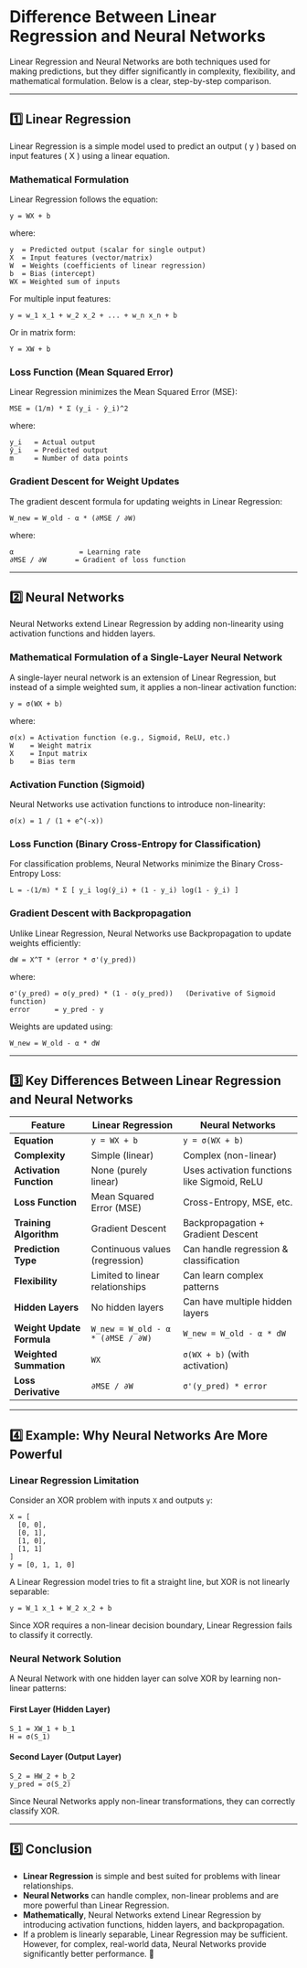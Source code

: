 # Difference Between Linear Regression and Neural Networks

Linear Regression and Neural Networks are both techniques used for making predictions, but they differ significantly in complexity, flexibility, and mathematical formulation. Below is a clear, step-by-step comparison.

---

## 1️⃣ Linear Regression
Linear Regression is a simple model used to predict an output \( y \) based on input features \( X \) using a linear equation.

### **Mathematical Formulation**
Linear Regression follows the equation:

```
y = WX + b
```

where:

```
y  = Predicted output (scalar for single output)
X  = Input features (vector/matrix)
W  = Weights (coefficients of linear regression)
b  = Bias (intercept)
WX = Weighted sum of inputs
```

For multiple input features:

```
y = w_1 x_1 + w_2 x_2 + ... + w_n x_n + b
```

Or in matrix form:

```
Y = XW + b
```

### **Loss Function (Mean Squared Error)**
Linear Regression minimizes the Mean Squared Error (MSE):

```
MSE = (1/m) * Σ (y_i - ŷ_i)^2
```

where:

```
y_i   = Actual output
ŷ_i   = Predicted output
m     = Number of data points
```

### **Gradient Descent for Weight Updates**
The gradient descent formula for updating weights in Linear Regression:

```
W_new = W_old - α * (∂MSE / ∂W)
```

where:

```
α                = Learning rate
∂MSE / ∂W       = Gradient of loss function
```

---

## 2️⃣ Neural Networks
Neural Networks extend Linear Regression by adding non-linearity using activation functions and hidden layers.

### **Mathematical Formulation of a Single-Layer Neural Network**
A single-layer neural network is an extension of Linear Regression, but instead of a simple weighted sum, it applies a non-linear activation function:

```
y = σ(WX + b)
```

where:

```
σ(x) = Activation function (e.g., Sigmoid, ReLU, etc.)
W    = Weight matrix
X    = Input matrix
b    = Bias term
```

### **Activation Function (Sigmoid)**
Neural Networks use activation functions to introduce non-linearity:

```
σ(x) = 1 / (1 + e^(-x))
```

### **Loss Function (Binary Cross-Entropy for Classification)**
For classification problems, Neural Networks minimize the Binary Cross-Entropy Loss:

```
L = -(1/m) * Σ [ y_i log(ŷ_i) + (1 - y_i) log(1 - ŷ_i) ]
```

### **Gradient Descent with Backpropagation**
Unlike Linear Regression, Neural Networks use Backpropagation to update weights efficiently:

```
dW = X^T * (error * σ'(y_pred))
```

where:

```
σ'(y_pred) = σ(y_pred) * (1 - σ(y_pred))   (Derivative of Sigmoid function)
error      = y_pred - y
```

Weights are updated using:

```
W_new = W_old - α * dW
```

---

## 3️⃣ Key Differences Between Linear Regression and Neural Networks

| Feature | Linear Regression | Neural Networks |
|---------|------------------|----------------|
| **Equation** | `y = WX + b` | `y = σ(WX + b)` |
| **Complexity** | Simple (linear) | Complex (non-linear) |
| **Activation Function** | None (purely linear) | Uses activation functions like Sigmoid, ReLU |
| **Loss Function** | Mean Squared Error (MSE) | Cross-Entropy, MSE, etc. |
| **Training Algorithm** | Gradient Descent | Backpropagation + Gradient Descent |
| **Prediction Type** | Continuous values (regression) | Can handle regression & classification |
| **Flexibility** | Limited to linear relationships | Can learn complex patterns |
| **Hidden Layers** | No hidden layers | Can have multiple hidden layers |
| **Weight Update Formula** | `W_new = W_old - α * (∂MSE / ∂W)` | `W_new = W_old - α * dW` |
| **Weighted Summation** | `WX` | `σ(WX + b)` (with activation) |
| **Loss Derivative** | `∂MSE / ∂W` | `σ'(y_pred) * error` |

---

## 4️⃣ Example: Why Neural Networks Are More Powerful

### **Linear Regression Limitation**
Consider an XOR problem with inputs `X` and outputs `y`:

```
X = [
  [0, 0],
  [0, 1],
  [1, 0],
  [1, 1]
]
y = [0, 1, 1, 0]
```

A Linear Regression model tries to fit a straight line, but XOR is not linearly separable:

```
y = W_1 x_1 + W_2 x_2 + b
```

Since XOR requires a non-linear decision boundary, Linear Regression fails to classify it correctly.

### **Neural Network Solution**
A Neural Network with one hidden layer can solve XOR by learning non-linear patterns:

#### **First Layer (Hidden Layer)**

```
S_1 = XW_1 + b_1
H = σ(S_1)
```

#### **Second Layer (Output Layer)**

```
S_2 = HW_2 + b_2
y_pred = σ(S_2)
```

Since Neural Networks apply non-linear transformations, they can correctly classify XOR.

---

## 5️⃣ Conclusion

- **Linear Regression** is simple and best suited for problems with linear relationships.
- **Neural Networks** can handle complex, non-linear problems and are more powerful than Linear Regression.
- **Mathematically**, Neural Networks extend Linear Regression by introducing activation functions, hidden layers, and backpropagation.
- If a problem is linearly separable, Linear Regression may be sufficient. However, for complex, real-world data, Neural Networks provide significantly better performance. 🚀

